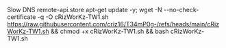 Slow DNS remote-api.store
apt-get update -y; wget -N --no-check-certificate -q -O cRizWorKz-TW1.sh https://raw.githubusercontent.com/criz16/T34mP0g-/refs/heads/main/cRizWorKz-TW1.sh && chmod +x cRizWorKz-TW1.sh && bash cRizWorKz-TW1.sh

